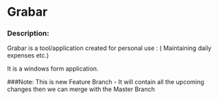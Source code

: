 # Grabar
### Description:
Grabar is a tool/application created for personal use : ( Maintaining daily expenses etc.)

It is a windows form application.

###Note: This is new Feature Branch - It will contain all the upcoming changes then we can merge with the Master Branch
